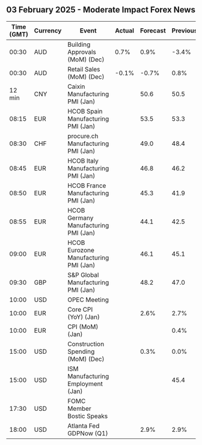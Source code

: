 ## 03 February 2025 - Moderate Impact Forex News

| Time (GMT) | Currency | Event | Actual | Forecast | Previous |
|------|----------|-------|--------|----------|----------|
| 00:30 | AUD | Building Approvals (MoM) (Dec) | 0.7% | 0.9% | -3.4% |
| 00:30 | AUD | Retail Sales (MoM) (Dec) | -0.1% | -0.7% | 0.8% |
| 12 min | CNY | Caixin Manufacturing PMI (Jan) |  | 50.6 | 50.5 |
| 08:15 | EUR | HCOB Spain Manufacturing PMI (Jan) |  | 53.5 | 53.3 |
| 08:30 | CHF | procure.ch Manufacturing PMI (Jan) |  | 49.0 | 48.4 |
| 08:45 | EUR | HCOB Italy Manufacturing PMI (Jan) |  | 46.8 | 46.2 |
| 08:50 | EUR | HCOB France Manufacturing PMI (Jan) |  | 45.3 | 41.9 |
| 08:55 | EUR | HCOB Germany Manufacturing PMI (Jan) |  | 44.1 | 42.5 |
| 09:00 | EUR | HCOB Eurozone Manufacturing PMI (Jan) |  | 46.1 | 45.1 |
| 09:30 | GBP | S&P Global Manufacturing PMI (Jan) |  | 48.2 | 47.0 |
| 10:00 | USD | OPEC Meeting |  |  |  |
| 10:00 | EUR | Core CPI (YoY) (Jan) |  | 2.6% | 2.7% |
| 10:00 | EUR | CPI (MoM) (Jan) |  |  | 0.4% |
| 15:00 | USD | Construction Spending (MoM) (Dec) |  | 0.3% | 0.0% |
| 15:00 | USD | ISM Manufacturing Employment (Jan) |  |  | 45.4 |
| 17:30 | USD | FOMC Member Bostic Speaks |  |  |  |
| 18:00 | USD | Atlanta Fed GDPNow (Q1) |  | 2.9% | 2.9% |
